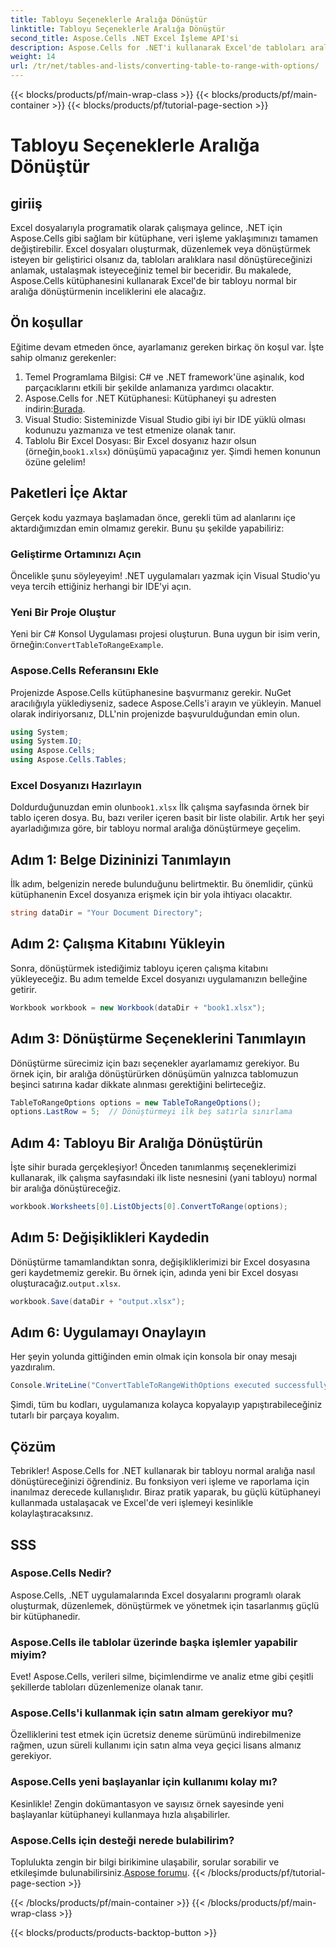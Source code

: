 ```yaml
---
title: Tabloyu Seçeneklerle Aralığa Dönüştür
linktitle: Tabloyu Seçeneklerle Aralığa Dönüştür
second_title: Aspose.Cells .NET Excel İşleme API'si
description: Aspose.Cells for .NET'i kullanarak Excel'de tabloları aralıklara kolayca dönüştürün ve adım adım rehberlik alın. Excel veri işleme becerilerinizi geliştirin.
weight: 14
url: /tr/net/tables-and-lists/converting-table-to-range-with-options/
---
```


{{< blocks/products/pf/main-wrap-class >}}
{{< blocks/products/pf/main-container >}}
{{< blocks/products/pf/tutorial-page-section >}}

# Tabloyu Seçeneklerle Aralığa Dönüştür

## giriiş
Excel dosyalarıyla programatik olarak çalışmaya gelince, .NET için Aspose.Cells gibi sağlam bir kütüphane, veri işleme yaklaşımınızı tamamen değiştirebilir. Excel dosyaları oluşturmak, düzenlemek veya dönüştürmek isteyen bir geliştirici olsanız da, tabloları aralıklara nasıl dönüştüreceğinizi anlamak, ustalaşmak isteyeceğiniz temel bir beceridir. Bu makalede, Aspose.Cells kütüphanesini kullanarak Excel'de bir tabloyu normal bir aralığa dönüştürmenin inceliklerini ele alacağız. 
## Ön koşullar
Eğitime devam etmeden önce, ayarlamanız gereken birkaç ön koşul var. İşte sahip olmanız gerekenler:
1. Temel Programlama Bilgisi: C# ve .NET framework'üne aşinalık, kod parçacıklarını etkili bir şekilde anlamanıza yardımcı olacaktır.
2.  Aspose.Cells for .NET Kütüphanesi: Kütüphaneyi şu adresten indirin:[Burada](https://releases.aspose.com/cells/net/). 
3. Visual Studio: Sisteminizde Visual Studio gibi iyi bir IDE yüklü olması kodunuzu yazmanıza ve test etmenize olanak tanır.
4.  Tablolu Bir Excel Dosyası: Bir Excel dosyanız hazır olsun (örneğin,`book1.xlsx`) dönüşümü yapacağınız yer.
Şimdi hemen konunun özüne gelelim!
## Paketleri İçe Aktar
Gerçek kodu yazmaya başlamadan önce, gerekli tüm ad alanlarını içe aktardığımızdan emin olmamız gerekir. Bunu şu şekilde yapabiliriz:
### Geliştirme Ortamınızı Açın
Öncelikle şunu söyleyeyim! .NET uygulamaları yazmak için Visual Studio'yu veya tercih ettiğiniz herhangi bir IDE'yi açın. 
### Yeni Bir Proje Oluştur
 Yeni bir C# Konsol Uygulaması projesi oluşturun. Buna uygun bir isim verin, örneğin:`ConvertTableToRangeExample`.
### Aspose.Cells Referansını Ekle
Projenizde Aspose.Cells kütüphanesine başvurmanız gerekir. NuGet aracılığıyla yüklediyseniz, sadece Aspose.Cells'i arayın ve yükleyin. Manuel olarak indiriyorsanız, DLL'nin projenizde başvurulduğundan emin olun.
```csharp
using System;
using System.IO;
using Aspose.Cells;
using Aspose.Cells.Tables;
```
### Excel Dosyanızı Hazırlayın
 Doldurduğunuzdan emin olun`book1.xlsx` İlk çalışma sayfasında örnek bir tablo içeren dosya. Bu, bazı veriler içeren basit bir liste olabilir.
Artık her şeyi ayarladığımıza göre, bir tabloyu normal aralığa dönüştürmeye geçelim.
## Adım 1: Belge Dizininizi Tanımlayın
İlk adım, belgenizin nerede bulunduğunu belirtmektir. Bu önemlidir, çünkü kütüphanenin Excel dosyanıza erişmek için bir yola ihtiyacı olacaktır.
```csharp
string dataDir = "Your Document Directory";
```
## Adım 2: Çalışma Kitabını Yükleyin
Sonra, dönüştürmek istediğimiz tabloyu içeren çalışma kitabını yükleyeceğiz. Bu adım temelde Excel dosyanızı uygulamanızın belleğine getirir.
```csharp
Workbook workbook = new Workbook(dataDir + "book1.xlsx");
```
## Adım 3: Dönüştürme Seçeneklerini Tanımlayın
Dönüştürme sürecimiz için bazı seçenekler ayarlamamız gerekiyor. Bu örnek için, bir aralığa dönüştürürken dönüşümün yalnızca tablomuzun beşinci satırına kadar dikkate alınması gerektiğini belirteceğiz.
```csharp
TableToRangeOptions options = new TableToRangeOptions();
options.LastRow = 5;  // Dönüştürmeyi ilk beş satırla sınırlama
```
## Adım 4: Tabloyu Bir Aralığa Dönüştürün
İşte sihir burada gerçekleşiyor! Önceden tanımlanmış seçeneklerimizi kullanarak, ilk çalışma sayfasındaki ilk liste nesnesini (yani tabloyu) normal bir aralığa dönüştüreceğiz.
```csharp
workbook.Worksheets[0].ListObjects[0].ConvertToRange(options);
```
## Adım 5: Değişiklikleri Kaydedin
Dönüştürme tamamlandıktan sonra, değişikliklerimizi bir Excel dosyasına geri kaydetmemiz gerekir. Bu örnek için, adında yeni bir Excel dosyası oluşturacağız.`output.xlsx`.
```csharp
workbook.Save(dataDir + "output.xlsx");
```
## Adım 6: Uygulamayı Onaylayın
Her şeyin yolunda gittiğinden emin olmak için konsola bir onay mesajı yazdıralım.
```csharp
Console.WriteLine("ConvertTableToRangeWithOptions executed successfully.\r\n");
```
Şimdi, tüm bu kodları, uygulamanıza kolayca kopyalayıp yapıştırabileceğiniz tutarlı bir parçaya koyalım.
## Çözüm
Tebrikler! Aspose.Cells for .NET kullanarak bir tabloyu normal aralığa nasıl dönüştüreceğinizi öğrendiniz. Bu fonksiyon veri işleme ve raporlama için inanılmaz derecede kullanışlıdır. Biraz pratik yaparak, bu güçlü kütüphaneyi kullanmada ustalaşacak ve Excel'de veri işlemeyi kesinlikle kolaylaştıracaksınız.
## SSS
### Aspose.Cells Nedir?
Aspose.Cells, .NET uygulamalarında Excel dosyalarını programlı olarak oluşturmak, düzenlemek, dönüştürmek ve yönetmek için tasarlanmış güçlü bir kütüphanedir.
### Aspose.Cells ile tablolar üzerinde başka işlemler yapabilir miyim?
Evet! Aspose.Cells, verileri silme, biçimlendirme ve analiz etme gibi çeşitli şekillerde tabloları düzenlemenize olanak tanır.
### Aspose.Cells'i kullanmak için satın almam gerekiyor mu?
Özelliklerini test etmek için ücretsiz deneme sürümünü indirebilmenize rağmen, uzun süreli kullanımı için satın alma veya geçici lisans almanız gerekiyor.
### Aspose.Cells yeni başlayanlar için kullanımı kolay mı?
Kesinlikle! Zengin dokümantasyon ve sayısız örnek sayesinde yeni başlayanlar kütüphaneyi kullanmaya hızla alışabilirler.
### Aspose.Cells için desteği nerede bulabilirim?
 Toplulukta zengin bir bilgi birikimine ulaşabilir, sorular sorabilir ve etkileşimde bulunabilirsiniz.[Aspose forumu](https://forum.aspose.com/c/cells/9).
{{< /blocks/products/pf/tutorial-page-section >}}

{{< /blocks/products/pf/main-container >}}
{{< /blocks/products/pf/main-wrap-class >}}

{{< blocks/products/products-backtop-button >}}

